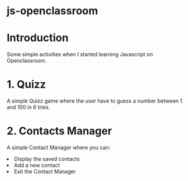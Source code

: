 # js-openclassroom

<h1>Introduction</h1>

Some simple activities when I started learning Javascript on Openclassroom.

<h1>1. Quizz </h1>
<p>A simple Quizz game where the user have to guess a number between 1 and 100 in 6 tries.</p>
  
<h1>2. Contacts Manager</h1>
<p> A simple Contact Manager where you can:
  <li>Display the saved contacts</li>
  <li>Add a new contact</li>
  <li>Exit the Contact Manager</li>
</p>


